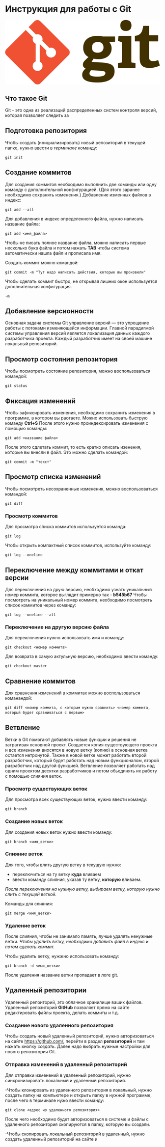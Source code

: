# **Инструкция для работы с Git**
![логотип](Git-logo.png)
## Что такое Git
Git - это одна из реализаций распределенных систем контроля версий, которая позволяет следить за 
## Подготовка репозитория
Чтобы создать (инициализировать) новый репозиторий в текущей папке, нужно ввести в *терминале* команду:
    
    git init

## Создание коммитов
Для создания коммитов необходимо выполнить две команды или одну команду с дополнительной конфигурацией. (Для этого заранее необходимо сохранять изменения.) 
Добавление изменных файлов в индекс:

    git add --all

Для добавления в индекс определенного файла, нужно написать название файла:

    git add <имя_файла> 

Чтобы не писать полное название файла, можно написать первые несколько букв файла и потом нажать **TAB** чтобы система автоматически нашла файл и прописала имя.

Создать коммит можно командой:

    git commit -m "Тут надо написать действия, которые вы произвели"
Чтобы сделать коммит быстро, не открывая лишних окон используется дополнительная конфигурация.
    
    -m

## Добавление версионности 
Основная задача системы Git управление версий — это упрощение работы с потоками изменяющейся информации. Главной парадигмой системы управления версий является локализация данных каждого разработчика проекта. Каждый разработчик имеет на своей машине локальный репозиторий.
## Просмотр состояния репозитория
Чтобы посмотреть состояние репозитория, можно воспользоваться командой: 

    git status

## Фиксация изменений 
Чтобы зафиксировать изменения, необходимо сохранить изменения в программе, в котором вы раотаете. Можно использовать быструю команду **Ctrl+S**
После этого нужно проиндексировать изменения с помощью команды:

    git add <название файла>

После этого сдлетать коммит, то есть кратко описать изенения, которые вы внесли в файл. Это можно сделать командой:

    git commit -m "текст"

## Просмотр списка изменений
Чтобы посмотреть несохраненные изменения, можно воспользоваться командой:

    git diff

### Просмотр коммитов
Для просмотра списка коммитов используется команда:

    git log

Чтобы открыть компактный список коммитов, используйте команду:

    git log --oneline

## Переключение между коммитами и откат версии
Для переключения на друю версию, необходимо узнать уникальный номер коммита, которое выглядит примерно так - **b545b67**
Чтобы посмотреть на уникальный номер коммита, необходимо посмотреть список коммитов через команду: 

    git log --oneline --all
    
### Переключение на другую версию файла
Для переключения нужно использовать имя и команду:

    git checkout <номер коммита>

Для возврата в самую актульную версию, необходимо ввести команду:

    git checkout master

## Сравнение коммитов
Для сравнения изменений в коммитах можно воспользоваться команандой:

    git diff <номер коммита, с которым нужно сравнить> <номер коммита, который будет сравниваться с первым>

## Ветвление 

Ветки в Git помогают добавлять новые функции и решения не затрагивая основной проект. Создается копия существующего проекта и все изменения вносятся в новую ветку (копию) а основная ветка остается нетронутой. Также в новой ветке может работать второй разработчик, который будет работать над новым функционалом, второй разработчик над другой функцией. Ветвление позволяет работать над одним проектом десятки разработчиков и потом обьединять их работу с помощью слияния веток. 

### Просмотр существующих веток

Для просмотра всех существующих веток, нужно ввести команду:

    git branch

### Создание новых веток

Для создания новых веток нужно ввести команду:

    git branch <имя_ветки>

### Слияние веток 
Для того, чтобы влить другую ветку в текущую нужно:
- переключиться на ту ветку **куда** вливаем 
- ввести команду слияния, указав ту ветку, **которую** вливаем.

*После переключения на нужную ветку, выбираем ветку, которую нужно слить с текущей веткой.*

Команды для слияния:

    git merge <имя_ветки>

### Удаление веток 

После слияния, чтобы не занимало память, лучше удалять ненужные ветки.
*Чтобы удалить ветку, необходимо добавить файл в индекс и потом сделать коммит.* 

Чтобы удалить ветку, нужжно использовать команду:

    git branch -d <имя_ветки>

После удаления название ветки пропадает в логе git.

## Удаленный репозитории

Удаленный репоиторий, это облачное хранилище ваших файлов. 
Удаленный репозиторий **GitHub** позволяет прямо на сайте редактировать файлы проекта, делать коммиты и т.д.

### Создание нового удаленного репозитория
Чтобы создать новый удаленный репозиторий, нужно авторизоваться на сайте https://github.com/, перейти в раздел **репозиторий** и там нажать кнопку *создать*. Далее надо выбрать нужные настройки для нового репозитория Git.
### Отправка изменений в удаленный репозиторий
Для отправки изменений в удаленный репозиторий, нужно синхронизировать локальный и удаленный репозиторий. 

-Чтобы клонировать из удаленного репозитория в локальный, нужно создать папку на компьютере и открыть папку в нужной программе, после чего в терминале нужо ввести команду:

    git clone <адрес из удаленного репозитория>

После чего необходимо будет авторизоваться в системе и файлы с удаленного репозитория скопируются в папку, которую вы создали.

-Чтобы скопировать локальный репозиторий в удаленный, нужно создать удаленный репозиторий на сайте и 